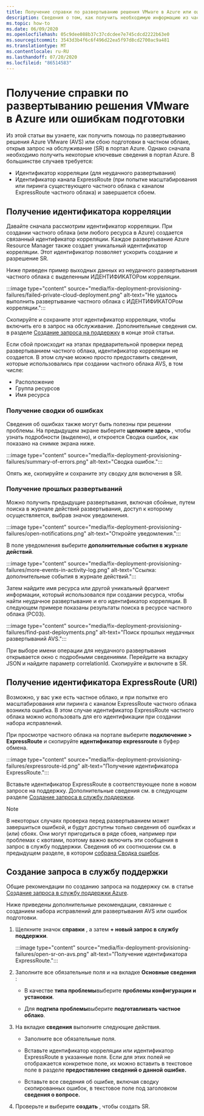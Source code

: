 ```yaml
---
title: Получение справки по развертыванию решения VMware в Azure или ошибкам подготовки
description: Сведения о том, как получить необходимую информацию из частного облака решения Azure VMware (AVS), чтобы отправить запрос на обслуживание для развертывания AVS или ошибок подготовки.
ms.topic: how-to
ms.date: 06/09/2020
ms.openlocfilehash: 05c9dee088b37c37cdcdee7e745cdcd2222b63e0
ms.sourcegitcommit: 3543d3b4f6c6f496d22ea5f97d8cd2700ac9a481
ms.translationtype: MT
ms.contentlocale: ru-RU
ms.lasthandoff: 07/20/2020
ms.locfileid: "86514583"
---
```

# <a name="get-help-with-azure-vmware-solution-deployment-or-provisioning-failures"></a>Получение справки по развертыванию решения VMware в Azure или ошибкам подготовки

Из этой статьи вы узнаете, как получить помощь по развертыванию решения Azure VMware (AVS) или сбою подготовки в частном облаке, открыв запрос на обслуживание (SR) в портал Azure. Однако сначала необходимо получить некоторые ключевые сведения в портал Azure. В большинстве случаев требуется:

- Идентификатор корреляции (для неудачного развертывания)
- Идентификатор канала ExpressRoute (при попытке масштабирования или пиринга существующего частного облака с каналом ExpressRoute частного облака) и завершается сбоем.

## <a name="collect-the-correlation-id"></a>Получение идентификатора корреляции
 
Давайте сначала рассмотрим идентификатор корреляции. При создании частного облака (или любого ресурса в Azure) создается связанный идентификатор корреляции. Каждое развертывание Azure Resource Manager также создает уникальный идентификатор корреляции. Этот идентификатор позволяет ускорить создание и разрешение SR. 
 
Ниже приведен пример выходных данных из неудачного развертывания частного облака с выделенным ИДЕНТИФИКАТОРом корреляции.

:::image type="content" source="media/fix-deployment-provisioning-failures/failed-private-cloud-deployment.png" alt-text="Не удалось выполнить развертывание частного облака с ИДЕНТИФИКАТОРом корреляции.":::

Скопируйте и сохраните этот идентификатор корреляции, чтобы включить его в запрос на обслуживание. Дополнительные сведения см. в разделе [Создание запроса на поддержку](#create-your-support-request) в конце этой статьи.

Если сбой происходит на этапах предварительной проверки перед развертыванием частного облака, идентификатор корреляции не создается. В этом случае можно просто предоставить сведения, которые использовались при создании частного облака AVS, в том числе:

- Расположение
- Группа ресурсов
- Имя ресурса
 
### <a name="collect-a-summary-of-errors"></a>Получение сводки об ошибках

Сведения об ошибках также могут быть полезны при решении проблемы. На предыдущем экране выберите **щелкните здесь** , чтобы узнать подробности (выделено), и откроется Сводка ошибок, как показано на снимке экрана ниже.
 
 :::image type="content" source="media/fix-deployment-provisioning-failures/summary-of-errors.png" alt-text="Сводка ошибок.":::

Опять же, скопируйте и сохраните эту сводку для включения в SR.
 
### <a name="retrieve-past-deployments"></a>Получение прошлых развертываний

Можно получить предыдущие развертывания, включая сбойные, путем поиска в журнале действий развертывания, доступ к которому осуществляется, выбрав значок уведомления.

:::image type="content" source="media/fix-deployment-provisioning-failures/open-notifications.png" alt-text="Откройте уведомления.":::

В поле уведомления выберите **дополнительные события в журнале действий**.

:::image type="content" source="media/fix-deployment-provisioning-failures/more-events-in-activity-log.png" alt-text="Ссылка: дополнительные события в журнале действий.":::

Затем найдите имя ресурса или другой уникальный фрагмент информации, который использовался при создании ресурса, чтобы найти неудачное развертывание и его идентификатор корреляции. В следующем примере показаны результаты поиска в ресурсе частного облака (PC03).
 
:::image type="content" source="media/fix-deployment-provisioning-failures/find-past-deployments.png" alt-text="Поиск прошлых неудачных развертываний AVS.":::
 
При выборе имени операции для неудачного развертывания открывается окно с подробными сведениями. Перейдите на вкладку JSON и найдите параметр correlationId. Скопируйте и включите в SR. 
 
## <a name="collect-the-expressroute-id-uri"></a>Получение идентификатора ExpressRoute (URI)
 
Возможно, у вас уже есть частное облако, и при попытке его масштабирования или пиринга с каналом ExpressRoute частного облака возникла ошибка. В этом случае идентификатор ExpressRoute частного облака можно использовать для его идентификации при создании набора исправлений.

При просмотре частного облака на портале выберите **подключение > ExpressRoute** и скопируйте **идентификатор expressroute** в буфер обмена.
 
:::image type="content" source="media/fix-deployment-provisioning-failures/expressroute-id.png" alt-text="Получение идентификатора ExpressRoute."::: 
 
Вставьте идентификатор ExpressRoute в соответствующее поле в новом запросе на поддержку. Дополнительные сведения см. в следующем разделе [Создание запроса в службу поддержки](#create-your-support-request).
 
> [!NOTE]
> В некоторых случаях проверка перед развертыванием может завершиться ошибкой, и будут доступны только сведения об ошибках и (или) сбоях. Они могут пригодиться в ряде сбоев, например при проблемах с квотами, поэтому важно включить эти сообщения в запрос в службу поддержки. Сведения об их соотношении см. в предыдущем разделе, в котором [собрана Сводка ошибок](#collect-a-summary-of-errors).

## <a name="create-your-support-request"></a>Создание запроса в службу поддержки

Общие рекомендации по созданию запроса на поддержку см. в статье [Создание запроса в службу поддержки Azure](../azure-portal/supportability/how-to-create-azure-support-request.md). 

Ниже приведены дополнительные рекомендации, связанные с созданием набора исправлений для развертывания AVS или ошибок подготовки.

1. Щелкните значок **справки** , а затем **+ новый запрос в службу поддержки**.

    :::image type="content" source="media/fix-deployment-provisioning-failures/open-sr-on-avs.png" alt-text="Получение идентификатора ExpressRoute.":::

2. Заполните все обязательные поля и на вкладке **Основные сведения** :

    - В качестве **типа проблемы**выберите **проблемы конфигурации и установки**.

    - Для **подтипа проблемы**выберите **подготавливать частное облако**.

3. На вкладке **сведения** выполните следующие действия.

    - Заполните все обязательные поля.

    - Вставьте идентификатор корреляции или идентификатор ExpressRoute в указанные поля. Если для этих полей не отображается конкретное поле, их можно вставить в текстовое поле в разделе **предоставление сведений о данной ошибке.**

    - Вставьте все сведения об ошибке, включая сводку скопированных ошибок, в текстовое поле под заголовком **сведения о вопросе.**

4. Проверьте и выберите **создать** , чтобы создать SR.
